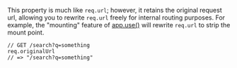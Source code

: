 This property is much like `req.url`; however, it retains the original request url, allowing you to rewrite `req.url` freely for internal routing purposes. For example, the "mounting" feature of [app.use()](#app.use()) will rewrite `req.url` to strip the mount point.

```
// GET /search?q=something
req.originalUrl
// => "/search?q=something"
```
